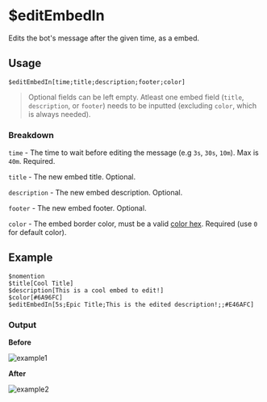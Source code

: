 # $editEmbedIn
Edits the bot's message after the given time, as a embed.

## Usage
```
$editEmbedIn[time;title;description;footer;color]
```
> Optional fields can be left empty. Atleast one embed field (`title`, `description`, or `footer`) needs to be inputted (excluding `color`, which is always needed).

### Breakdown
`time` - The time to wait before editing the message (e.g `3s`, `30s`, `10m`). Max is `40m`. Required.

`title` - The new embed title. Optional.

`description` - The new embed description. Optional.

`footer` - The new embed footer. Optional.

`color` - The embed border color, must be a valid [color hex](https://htmlcolorcodes.com/color-picker). Required (use `0` for default color).

## Example
```
$nomention
$title[Cool Title]
$description[This is a cool embed to edit!]
$color[#6A96FC]
$editEmbedIn[5s;Epic Title;This is the edited description!;;#E46AFC]
```

### Output
**Before**

![example1](https://user-images.githubusercontent.com/69215413/123012695-bdeb5500-d390-11eb-82a0-5e4fdb4b337e.png)

**After**

![example2](https://user-images.githubusercontent.com/69215413/123012680-b7f57400-d390-11eb-866c-6f0aa0fdf9f7.png)
